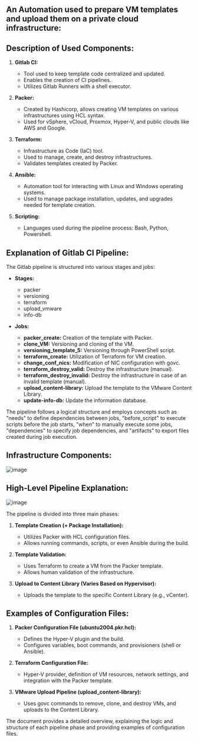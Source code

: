 ## An Automation used to prepare VM templates and upload them on a private cloud infrastructure:

## Description of Used Components:

1. **Gitlab CI:**
   - Tool used to keep template code centralized and updated.
   - Enables the creation of CI pipelines.
   - Utilizes Gitlab Runners with a shell executor.

2. **Packer:**
   - Created by Hashicorp, allows creating VM templates on various infrastructures using HCL syntax.
   - Used for vSphere, vCloud, Proxmox, Hyper-V, and public clouds like AWS and Google.

3. **Terraform:**
   - Infrastructure as Code (IaC) tool.
   - Used to manage, create, and destroy infrastructures.
   - Validates templates created by Packer.

4. **Ansible:**
   - Automation tool for interacting with Linux and Windows operating systems.
   - Used to manage package installation, updates, and upgrades needed for template creation.

5. **Scripting:**
   - Languages used during the pipeline process: Bash, Python, Powershell.

## Explanation of Gitlab CI Pipeline:

The Gitlab pipeline is structured into various stages and jobs:

- **Stages:**
   - packer
   - versioning
   - terraform
   - upload_vmware
   - info-db

- **Jobs:**
   - **packer_create:** Creation of the template with Packer.
   - **clone_VM:** Versioning and cloning of the VM.
   - **versioning_template_5:** Versioning through PowerShell script.
   - **terraform_create:** Utilization of Terraform for VM creation.
   - **change_conf_nics:** Modification of NIC configuration with govc.
   - **terraform_destroy_valid:** Destroy the infrastructure (manual).
   - **terraform_destroy_invalid:** Destroy the infrastructure in case of an invalid template (manual).
   - **upload_content-library:** Upload the template to the VMware Content Library.
   - **update-info-db:** Update the information database.

The pipeline follows a logical structure and employs concepts such as "needs" to define dependencies between jobs, "before_script" to execute scripts before the job starts, "when" to manually execute some jobs, "dependencies" to specify job dependencies, and "artifacts" to export files created during job execution.

## Infrastructure Components:

![image](https://github.com/Emanuele94/Template-Automation/assets/34857243/d8c30f89-4b37-4f61-8985-c864fc66df51)

## High-Level Pipeline Explanation:

![image](https://github.com/Emanuele94/Template-Automation/assets/34857243/d032331d-2d61-4cc6-88db-f74c53ea32cc)

The pipeline is divided into three main phases:
1. **Template Creation (+ Package Installation):**
   - Utilizes Packer with HCL configuration files.
   - Allows running commands, scripts, or even Ansible during the build.

2. **Template Validation:**
   - Uses Terraform to create a VM from the Packer template.
   - Allows human validation of the infrastructure.

3. **Upload to Content Library (Varies Based on Hypervisor):**
   - Uploads the template to the specific Content Library (e.g., vCenter).

## Examples of Configuration Files:

1. **Packer Configuration File (ubuntu2004.pkr.hcl):**
   - Defines the Hyper-V plugin and the build.
   - Configures variables, boot commands, and provisioners (shell or Ansible).

2. **Terraform Configuration File:**
   - Hyper-V provider, definition of VM resources, network settings, and integration with the Packer template.

3. **VMware Upload Pipeline (upload_content-library):**
   - Uses govc commands to remove, clone, and destroy VMs, and uploads to the Content Library.

The document provides a detailed overview, explaining the logic and structure of each pipeline phase and providing examples of configuration files.
